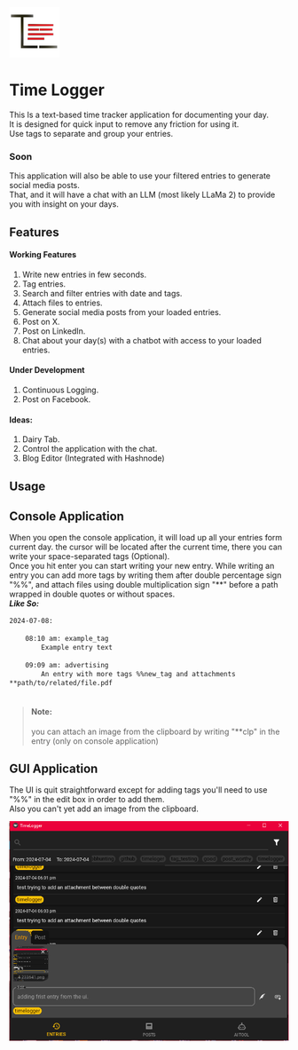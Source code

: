 <img src="./assets/logo.png" height="90">

# Time Logger  

This Is a text-based time tracker application for documenting your day.  
It is designed for quick input to remove any friction for using it.  
Use tags to separate and group your entries.  

### Soon
This application will also be able to use your filtered entries to generate social media posts.  
That, and it will have a chat with an LLM (most likely LLaMa 2) to provide you with insight on your days.  


## Features

#### Working Features
1. Write new entries in few seconds.
2. Tag entries.
3. Search and filter entries with date and tags.
4. Attach files to entries.
5. Generate social media posts from your loaded entries.
6. Post on X.
7. Post on LinkedIn.
8. Chat about your day(s) with a chatbot with access to your loaded entries.


#### Under Development
1. Continuous Logging. 
2. Post on Facebook.


#### Ideas:
1. Dairy Tab.
2. Control the application with the chat.
3. Blog Editor (Integrated with Hashnode)


## Usage
## Console Application
When you open the console application, it will load up all your entries form current day.
the cursor will be located after the current time, there you can write your space-separated tags (Optional).  
Once you hit enter you can start writing your new entry.
While writing an entry you can add more tags by writing them after double percentage sign "%%", 
and attach files using double multiplication sign "**" before a path wrapped in
double quotes or without spaces.  
**_Like So:_**
```
2024-07-08:

    08:10 am: example_tag
        Example entry text
    
    09:09 am: advertising
        An entry with more tags %%new_tag and attachments **path/to/related/file.pdf
    
```
>#### Note: 
>you can attach an image from the clipboard by writing "**clp"
> in the entry (only on console application) 

## GUI Application 
The UI is quit straightforward except for adding tags you'll need to use "%%" in the edit box in order to add them.  
Also you can't yet add an image from the clipboard.  

![an image for the ui](assets/readme/1.png)









